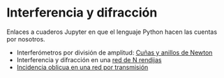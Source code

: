# Interferencia y difracción
Enlaces a cuaderos Jupyter en que el lenguaje Python hacen las cuentas por nosotros.

- Interferómetros por división de amplitud: [Cuñas y anillos de Newton](https://colab.research.google.com/github/bettachini/21pF2/blob/main/22InterferenciaAmplitud/cu%C3%B1aAnillosNewton.ipynb)
- Interferencia y difracción en una [red de N rendijas](https://colab.research.google.com/github/bettachini/21pF2/blob/main/24RedDifracci%C3%B3n/redNRendijas.ipynb)
- [Incidencia oblicua en una red por transmisión](https://colab.research.google.com/github/bettachini/21pF2/blob/main/24RedDifracci%C3%B3n/redIncidenciaOblicua.ipynb)
